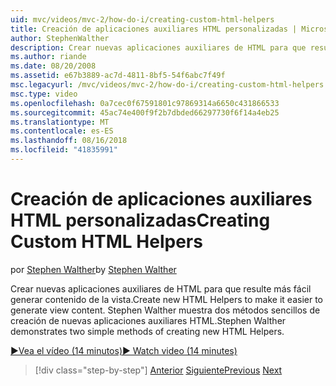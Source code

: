 ```yaml
---
uid: mvc/videos/mvc-2/how-do-i/creating-custom-html-helpers
title: Creación de aplicaciones auxiliares HTML personalizadas | Microsoft Docs
author: StephenWalther
description: Crear nuevas aplicaciones auxiliares de HTML para que resulte más fácil generar contenido de la vista. Stephen Walther muestra dos métodos sencillos de creación de nuevas aplicaciones auxiliares HTML.
ms.author: riande
ms.date: 08/20/2008
ms.assetid: e67b3889-ac7d-4811-8bf5-54f6abc7f49f
msc.legacyurl: /mvc/videos/mvc-2/how-do-i/creating-custom-html-helpers
msc.type: video
ms.openlocfilehash: 0a7cec0f67591801c97869314a6650c431866533
ms.sourcegitcommit: 45ac74e400f9f2b7dbded66297730f6f14a4eb25
ms.translationtype: MT
ms.contentlocale: es-ES
ms.lasthandoff: 08/16/2018
ms.locfileid: "41835991"
---
```

<a name="creating-custom-html-helpers"></a><span data-ttu-id="89868-104">Creación de aplicaciones auxiliares HTML personalizadas</span><span class="sxs-lookup"><span data-stu-id="89868-104">Creating Custom HTML Helpers</span></span>
====================
<span data-ttu-id="89868-105">por [Stephen Walther](https://github.com/StephenWalther)</span><span class="sxs-lookup"><span data-stu-id="89868-105">by [Stephen Walther](https://github.com/StephenWalther)</span></span>

<span data-ttu-id="89868-106">Crear nuevas aplicaciones auxiliares de HTML para que resulte más fácil generar contenido de la vista.</span><span class="sxs-lookup"><span data-stu-id="89868-106">Create new HTML Helpers to make it easier to generate view content.</span></span> <span data-ttu-id="89868-107">Stephen Walther muestra dos métodos sencillos de creación de nuevas aplicaciones auxiliares HTML.</span><span class="sxs-lookup"><span data-stu-id="89868-107">Stephen Walther demonstrates two simple methods of creating new HTML Helpers.</span></span>

[<span data-ttu-id="89868-108">&#9654;Vea el vídeo (14 minutos)</span><span class="sxs-lookup"><span data-stu-id="89868-108">&#9654; Watch video (14 minutes)</span></span>](https://channel9.msdn.com/Blogs/ASP-NET-Site-Videos/creating-custom-html-helpers)

> [!div class="step-by-step"]
> <span data-ttu-id="89868-109">[Anterior](creating-unit-tests-for-aspnet-mvc-applications.md)
> [Siguiente](creating-model-classes-with-linq-to-sql.md)</span><span class="sxs-lookup"><span data-stu-id="89868-109">[Previous](creating-unit-tests-for-aspnet-mvc-applications.md)
[Next](creating-model-classes-with-linq-to-sql.md)</span></span>
